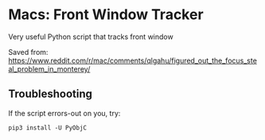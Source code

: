 # Macs: Front Window Tracker
Very useful Python script that tracks front window

Saved from: https://www.reddit.com/r/mac/comments/qlgahu/figured_out_the_focus_steal_problem_in_monterey/

## Troubleshooting

If the script errors-out on you, try:

```
pip3 install -U PyObjC
```

